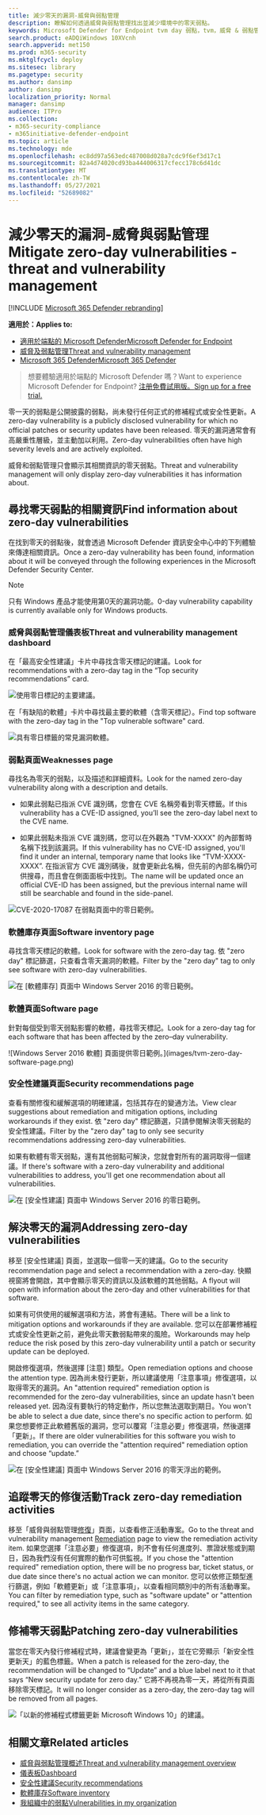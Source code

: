 ```yaml
---
title: 減少零天的漏洞-威脅與弱點管理
description: 瞭解如何透過威脅與弱點管理找出並減少環境中的零天弱點。
keywords: Microsoft Defender for Endpoint tvm day 弱點，tvm，威脅 & 弱點管理，零天，0天，緩解0天的漏洞，易受攻擊的 CVE
search.product: eADQiWindows 10XVcnh
search.appverid: met150
ms.prod: m365-security
ms.mktglfcycl: deploy
ms.sitesec: library
ms.pagetype: security
ms.author: dansimp
author: dansimp
localization_priority: Normal
manager: dansimp
audience: ITPro
ms.collection:
- m365-security-compliance
- m365initiative-defender-endpoint
ms.topic: article
ms.technology: mde
ms.openlocfilehash: ec8dd97a563edc487008d028a7cdc9f6ef3d17c1
ms.sourcegitcommit: 82a4d74020cd93ba444006317cfecc178c6d41dc
ms.translationtype: MT
ms.contentlocale: zh-TW
ms.lasthandoff: 05/27/2021
ms.locfileid: "52689082"
---
```

# <a name="mitigate-zero-day-vulnerabilities---threat-and-vulnerability-management"></a><span data-ttu-id="9270e-104">減少零天的漏洞-威脅與弱點管理</span><span class="sxs-lookup"><span data-stu-id="9270e-104">Mitigate zero-day vulnerabilities - threat and vulnerability management</span></span>

[!INCLUDE [Microsoft 365 Defender rebranding](../../includes/microsoft-defender.md)]

<span data-ttu-id="9270e-105">**適用於：**</span><span class="sxs-lookup"><span data-stu-id="9270e-105">**Applies to:**</span></span>

- [<span data-ttu-id="9270e-106">適用於端點的 Microsoft Defender</span><span class="sxs-lookup"><span data-stu-id="9270e-106">Microsoft Defender for Endpoint</span></span>](https://go.microsoft.com/fwlink/?linkid=2154037)
- [<span data-ttu-id="9270e-107">威脅及弱點管理</span><span class="sxs-lookup"><span data-stu-id="9270e-107">Threat and vulnerability management</span></span>](next-gen-threat-and-vuln-mgt.md)
- [<span data-ttu-id="9270e-108">Microsoft 365 Defender</span><span class="sxs-lookup"><span data-stu-id="9270e-108">Microsoft 365 Defender</span></span>](https://go.microsoft.com/fwlink/?linkid=2118804)

><span data-ttu-id="9270e-109">想要體驗適用於端點的 Microsoft Defender 嗎？</span><span class="sxs-lookup"><span data-stu-id="9270e-109">Want to experience Microsoft Defender for Endpoint?</span></span> [<span data-ttu-id="9270e-110">注册免費試用版。</span><span class="sxs-lookup"><span data-stu-id="9270e-110">Sign up for a free trial.</span></span>](https://www.microsoft.com/microsoft-365/windows/microsoft-defender-atp?ocid=docs-wdatp-portaloverview-abovefoldlink)

<span data-ttu-id="9270e-111">零一天的弱點是公開披露的弱點，尚未發行任何正式的修補程式或安全性更新。</span><span class="sxs-lookup"><span data-stu-id="9270e-111">A zero-day vulnerability is a publicly disclosed vulnerability for which no official patches or security updates have been released.</span></span> <span data-ttu-id="9270e-112">零天的漏洞通常會有高嚴重性層級，並主動加以利用。</span><span class="sxs-lookup"><span data-stu-id="9270e-112">Zero-day vulnerabilities often have high severity levels and are actively exploited.</span></span>

<span data-ttu-id="9270e-113">威脅和弱點管理只會顯示其相關資訊的零天弱點。</span><span class="sxs-lookup"><span data-stu-id="9270e-113">Threat and vulnerability management will only display zero-day vulnerabilities it has information about.</span></span>

## <a name="find-information-about-zero-day-vulnerabilities"></a><span data-ttu-id="9270e-114">尋找零天弱點的相關資訊</span><span class="sxs-lookup"><span data-stu-id="9270e-114">Find information about zero-day vulnerabilities</span></span>

<span data-ttu-id="9270e-115">在找到零天的弱點後，就會透過 Microsoft Defender 資訊安全中心中的下列體驗來傳達相關資訊。</span><span class="sxs-lookup"><span data-stu-id="9270e-115">Once a zero-day vulnerability has been found, information about it will be conveyed through the following experiences in the Microsoft Defender Security Center.</span></span>

>[!NOTE]
> <span data-ttu-id="9270e-116">只有 Windows 產品才能使用第0天的漏洞功能。</span><span class="sxs-lookup"><span data-stu-id="9270e-116">0-day vulnerability capability is currently available only for Windows products.</span></span>

### <a name="threat-and-vulnerability-management-dashboard"></a><span data-ttu-id="9270e-117">威脅與弱點管理儀表板</span><span class="sxs-lookup"><span data-stu-id="9270e-117">Threat and vulnerability management dashboard</span></span>

<span data-ttu-id="9270e-118">在「最高安全性建議」卡片中尋找含零天標記的建議。</span><span class="sxs-lookup"><span data-stu-id="9270e-118">Look for recommendations with a zero-day tag in the “Top security recommendations” card.</span></span>

![使用零日標記的主要建議。](images/tvm-zero-day-top-security-recommendations.png)

<span data-ttu-id="9270e-120">在「有缺陷的軟體」卡片中尋找最主要的軟體（含零天標記）。</span><span class="sxs-lookup"><span data-stu-id="9270e-120">Find top software with the zero-day tag in the "Top vulnerable software" card.</span></span>

![具有零日標籤的常見漏洞軟體。](images/tvm-zero-day-top-software.png)

### <a name="weaknesses-page"></a><span data-ttu-id="9270e-122">弱點頁面</span><span class="sxs-lookup"><span data-stu-id="9270e-122">Weaknesses page</span></span>

<span data-ttu-id="9270e-123">尋找名為零天的弱點，以及描述和詳細資料。</span><span class="sxs-lookup"><span data-stu-id="9270e-123">Look for the named zero-day vulnerability along with a description and details.</span></span>

- <span data-ttu-id="9270e-124">如果此弱點已指派 CVE 識別碼，您會在 CVE 名稱旁看到零天標籤。</span><span class="sxs-lookup"><span data-stu-id="9270e-124">If this vulnerability has a CVE-ID assigned, you’ll see the zero-day label next to the CVE name.</span></span>

- <span data-ttu-id="9270e-125">如果此弱點未指派 CVE 識別碼，您可以在外觀為 "TVM-XXXX" 的內部暫時名稱下找到該漏洞。</span><span class="sxs-lookup"><span data-stu-id="9270e-125">If this vulnerability has no CVE-ID assigned, you'll find it under an internal, temporary name that looks like “TVM-XXXX-XXXX”.</span></span> <span data-ttu-id="9270e-126">在指派官方 CVE 識別碼後，就會更新此名稱，但先前的內部名稱仍可供搜尋，而且會在側面面板中找到。</span><span class="sxs-lookup"><span data-stu-id="9270e-126">The name will be updated once an official CVE-ID has been assigned, but the previous internal name will still be searchable and found in the side-panel.</span></span>

![CVE-2020-17087 在弱點頁面中的零日範例。](images/tvm-zero-day-weakness-name.png)

### <a name="software-inventory-page"></a><span data-ttu-id="9270e-128">軟體庫存頁面</span><span class="sxs-lookup"><span data-stu-id="9270e-128">Software inventory page</span></span>

<span data-ttu-id="9270e-129">尋找含零天標記的軟體。</span><span class="sxs-lookup"><span data-stu-id="9270e-129">Look for software with the zero-day tag.</span></span> <span data-ttu-id="9270e-130">依 "zero day" 標記篩選，只查看含零天漏洞的軟體。</span><span class="sxs-lookup"><span data-stu-id="9270e-130">Filter by the "zero day" tag to only see software with zero-day vulnerabilities.</span></span>

![在 [軟體庫存] 頁面中 Windows Server 2016 的零日範例。](images/tvm-zero-day-software-inventory.png)

### <a name="software-page"></a><span data-ttu-id="9270e-132">軟體頁面</span><span class="sxs-lookup"><span data-stu-id="9270e-132">Software page</span></span>

<span data-ttu-id="9270e-133">針對每個受到零天弱點影響的軟體，尋找零天標記。</span><span class="sxs-lookup"><span data-stu-id="9270e-133">Look for a zero-day tag for each software that has been affected by the zero–day vulnerability.</span></span>

![Windows Server 2016 軟體] 頁面提供零日範例。](images/tvm-zero-day-software-page.png)

### <a name="security-recommendations-page"></a><span data-ttu-id="9270e-135">安全性建議頁面</span><span class="sxs-lookup"><span data-stu-id="9270e-135">Security recommendations page</span></span>

<span data-ttu-id="9270e-136">查看有關修復和緩解選項的明確建議，包括其存在的變通方法。</span><span class="sxs-lookup"><span data-stu-id="9270e-136">View clear suggestions about remediation and mitigation options, including workarounds if they exist.</span></span> <span data-ttu-id="9270e-137">依 "zero day" 標記篩選，只請參閱解決零天弱點的安全性建議。</span><span class="sxs-lookup"><span data-stu-id="9270e-137">Filter by the "zero day" tag to only see security recommendations addressing zero-day vulnerabilities.</span></span>

<span data-ttu-id="9270e-138">如果有軟體有零天弱點，還有其他弱點可解決，您就會對所有的漏洞取得一個建議。</span><span class="sxs-lookup"><span data-stu-id="9270e-138">If there's software with a zero-day vulnerability and additional vulnerabilities to address, you'll get one recommendation about all vulnerabilities.</span></span>

![在 [安全性建議] 頁面中 Windows Server 2016 的零日範例。](images/tvm-zero-day-security-recommendation.png)

## <a name="addressing-zero-day-vulnerabilities"></a><span data-ttu-id="9270e-140">解決零天的漏洞</span><span class="sxs-lookup"><span data-stu-id="9270e-140">Addressing zero-day vulnerabilities</span></span>

<span data-ttu-id="9270e-141">移至 [安全性建議] 頁面，並選取一個零一天的建議。</span><span class="sxs-lookup"><span data-stu-id="9270e-141">Go to the security recommendation page and select a recommendation with a zero-day.</span></span> <span data-ttu-id="9270e-142">快顯視窗將會開啟，其中會顯示零天的資訊以及該軟體的其他弱點。</span><span class="sxs-lookup"><span data-stu-id="9270e-142">A flyout will open with information about the zero-day and other vulnerabilities for that software.</span></span>

<span data-ttu-id="9270e-143">如果有可供使用的緩解選項和方法，將會有連結。</span><span class="sxs-lookup"><span data-stu-id="9270e-143">There will be a link to mitigation options and workarounds if they are available.</span></span> <span data-ttu-id="9270e-144">您可以在部署修補程式或安全性更新之前，避免此零天數弱點帶來的風險。</span><span class="sxs-lookup"><span data-stu-id="9270e-144">Workarounds may help reduce the risk posed by this zero-day vulnerability until a patch or security update can be deployed.</span></span>

<span data-ttu-id="9270e-145">開啟修復選項，然後選擇 [注意] 類型。</span><span class="sxs-lookup"><span data-stu-id="9270e-145">Open remediation options and choose the attention type.</span></span> <span data-ttu-id="9270e-146">因為尚未發行更新，所以建議使用「注意事項」修復選項，以取得零天的漏洞。</span><span class="sxs-lookup"><span data-stu-id="9270e-146">An "attention required" remediation option is recommended for the zero-day vulnerabilities, since an update hasn't been released yet.</span></span> <span data-ttu-id="9270e-147">因為沒有要執行的特定動作，所以您無法選取到期日。</span><span class="sxs-lookup"><span data-stu-id="9270e-147">You won't be able to select a due date, since there's no specific action to perform.</span></span> <span data-ttu-id="9270e-148">如果您想要修正此軟體舊版的漏洞，您可以覆寫「注意必要」修復選項，然後選擇「更新」。</span><span class="sxs-lookup"><span data-stu-id="9270e-148">If there are older vulnerabilities for this software you wish to remediation, you can override the "attention required" remediation option and choose “update.”</span></span>

![在 [安全性建議] 頁面中 Windows Server 2016 的零天浮出的範例。](images/tvm-zero-day-recommendation-flyout400.png)

## <a name="track-zero-day-remediation-activities"></a><span data-ttu-id="9270e-150">追蹤零天的修復活動</span><span class="sxs-lookup"><span data-stu-id="9270e-150">Track zero-day remediation activities</span></span>

<span data-ttu-id="9270e-151">移至「威脅與弱點管理[修復](tvm-remediation.md)」頁面，以查看修正活動專案。</span><span class="sxs-lookup"><span data-stu-id="9270e-151">Go to the threat and vulnerability management [Remediation](tvm-remediation.md) page to view the remediation activity item.</span></span> <span data-ttu-id="9270e-152">如果您選擇「注意必要」修復選項，則不會有任何進度列、票證狀態或到期日，因為我們沒有任何實際的動作可供監視。</span><span class="sxs-lookup"><span data-stu-id="9270e-152">If you chose the "attention required" remediation option, there will be no progress bar, ticket status, or due date since there's no actual action we can monitor.</span></span> <span data-ttu-id="9270e-153">您可以依修正類型進行篩選，例如「軟體更新」或「注意事項」，以查看相同類別中的所有活動專案。</span><span class="sxs-lookup"><span data-stu-id="9270e-153">You can filter by remediation type, such as "software update" or "attention required," to see all activity items in the same category.</span></span>

## <a name="patching-zero-day-vulnerabilities"></a><span data-ttu-id="9270e-154">修補零天弱點</span><span class="sxs-lookup"><span data-stu-id="9270e-154">Patching zero-day vulnerabilities</span></span>

<span data-ttu-id="9270e-155">當您在零天內發行修補程式時，建議會變更為「更新」，並在它旁顯示「新安全性更新天」的藍色標籤。</span><span class="sxs-lookup"><span data-stu-id="9270e-155">When a patch is released for the zero-day, the recommendation will be changed to “Update” and a blue label next to it that says “New security update for zero day.”</span></span> <span data-ttu-id="9270e-156">它將不再視為零一天，將從所有頁面移除零天標記。</span><span class="sxs-lookup"><span data-stu-id="9270e-156">It will no longer consider as a zero-day, the zero-day tag will be removed from all pages.</span></span>

![「以新的修補程式標籤更新 Microsoft Windows 10」的建議。](images/tvm-zero-day-patch.jpg)

## <a name="related-articles"></a><span data-ttu-id="9270e-158">相關文章</span><span class="sxs-lookup"><span data-stu-id="9270e-158">Related articles</span></span>

- [<span data-ttu-id="9270e-159">威脅與弱點管理概述</span><span class="sxs-lookup"><span data-stu-id="9270e-159">Threat and vulnerability management overview</span></span>](next-gen-threat-and-vuln-mgt.md)
- [<span data-ttu-id="9270e-160">儀表板</span><span class="sxs-lookup"><span data-stu-id="9270e-160">Dashboard</span></span>](tvm-dashboard-insights.md)
- [<span data-ttu-id="9270e-161">安全性建議</span><span class="sxs-lookup"><span data-stu-id="9270e-161">Security recommendations</span></span>](tvm-security-recommendation.md)
- [<span data-ttu-id="9270e-162">軟體庫存</span><span class="sxs-lookup"><span data-stu-id="9270e-162">Software inventory</span></span>](tvm-software-inventory.md)
- [<span data-ttu-id="9270e-163">我組織中的弱點</span><span class="sxs-lookup"><span data-stu-id="9270e-163">Vulnerabilities in my organization</span></span>](tvm-weaknesses.md)
